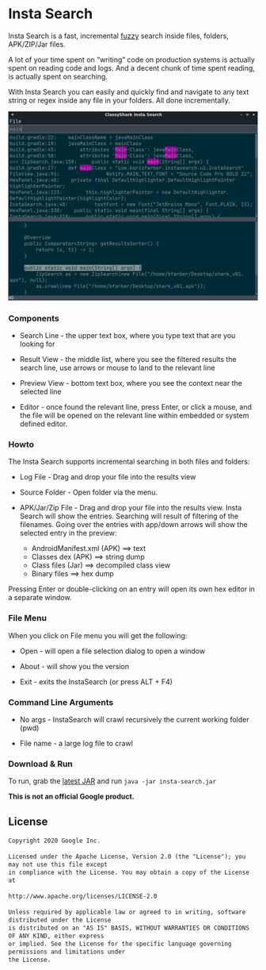 # Insta Search

Insta Search is a fast, incremental [fuzzy](https://en.wikipedia.org/wiki/Approximate_string_matching) 
search inside files, folders, APK/ZIP/Jar files.

A lot of your time spent on “writing” code on production systems is actually spent on reading code and 
logs.  And a decent chunk of time spent reading, is actually spent on searching.

With Insta Search you can easily and quickly find and navigate
to any text string or regex inside any file in your folders. All done
incrementally.

![Image of InstaSearch](https://github.com/borisf/insta-search/blob/master/images/InstaSearch.png)

### Components
* Search Line - the upper text box, where you type text that are you looking for

* Result View - the middle list, where you see the filtered results
the search line, use arrows or mouse to land to the relevant line

* Preview View - bottom text box, where you see the context near the selected line

* Editor - once found the relevant line, press Enter, or click a mouse, and the file 
will be opened on the relevant line within embedded or system defined editor.

### Howto
The Insta Search supports incremental searching in both files and folders: 

* Log File - Drag and drop your file into the results view

* Source Folder - Open folder via the menu. 

* APK/Jar/Zip File - Drag and drop your file into the results view. Insta Search will show the entries. 
Searching will result of filtering of the filenames. Going over the entries with app/down arrows will
show the selected entry in the preview: 
    * AndroidManifest.xml (APK) ==> text 
    * Classes dex (APK) ==> string dump
    * Class files (Jar) ==> decompiled class view 
    * Binary files ==> hex dump   

Pressing Enter or double-clicking on an entry will open its own hex editor in a separate window.

### File Menu
When you click on File menu you will get the following:
* Open - will open a file selection dialog to open a window

* About - will show you the version

* Exit - exits the InstaSearch (or press ALT + F4)

### Command Line Arguments
* No args - InstaSearch will crawl recursively the current working folder (pwd) 

* File name - a large log file to crawl

### Download & Run
To run, grab the [latest JAR](https://github.com/borisf/insta-search/releases)
and run `java -jar insta-search.jar`

**This is not an official Google product.**

## License

```
Copyright 2020 Google Inc.

Licensed under the Apache License, Version 2.0 (the "License"); you may not use this file except
in compliance with the License. You may obtain a copy of the License at

http://www.apache.org/licenses/LICENSE-2.0

Unless required by applicable law or agreed to in writing, software distributed under the License
is distributed on an "AS IS" BASIS, WITHOUT WARRANTIES OR CONDITIONS OF ANY KIND, either express
or implied. See the License for the specific language governing permissions and limitations under
the License.
```
